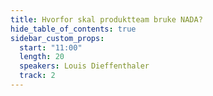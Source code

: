 ```yaml
---
title: Hvorfor skal produktteam bruke NADA?
hide_table_of_contents: true
sidebar_custom_props:
  start: "11:00"
  length: 20
  speakers: Louis Dieffenthaler
  track: 2
---
```



